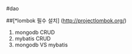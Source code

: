 #dao

##[*lombok 필수 설치] (http://projectlombok.org/)
1. mongodb CRUD
2. mybatis CRUD
3. mongodb VS mybatis

